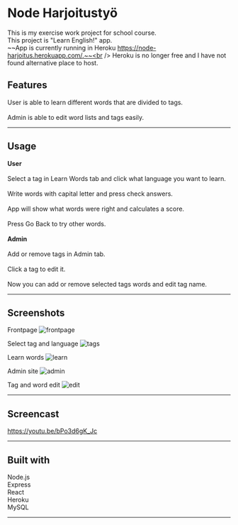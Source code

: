 # Node Harjoitustyö

This is my exercise work project for school course.<br />
This project is "Learn English!" app.<br />
~~App is currently running in Heroku https://node-harjoitus.herokuapp.com/.~~<br />
Heroku is no longer free and I have not found alternative place to host.<br />

## Features

User is able to learn different words that are divided to tags.<br />
<br />
Admin is able to edit word lists and tags easily.

---

## Usage

**User**<br />
<br />
Select a tag in Learn Words tab and click what language you want to learn.<br />
<br />
Write words with capital letter and press check answers.<br />
<br />
App will show what words were right and calculates a score.<br />
<br />
Press Go Back to try other words.<br />
<br />
**Admin**<br />
<br />
Add or remove tags in Admin tab.<br />
<br />
Click a tag to edit it.<br />
<br />
Now you can add or remove selected tags words and edit tag name.<br />

---

## Screenshots

Frontpage
![frontpage](https://user-images.githubusercontent.com/77827470/149567774-55deae1f-545a-40d7-b509-4aa5e6e047af.png)

Select tag and language
![tags](https://user-images.githubusercontent.com/77827470/149567854-32d90caa-a672-47e4-9283-393465158b1a.png)

Learn words
![learn](https://user-images.githubusercontent.com/77827470/149567894-7f013f1c-94d1-4da5-a94a-af50ac16843d.png)

Admin site
![admin](https://user-images.githubusercontent.com/77827470/149567953-85220218-abf0-41dd-8652-493b263a7592.png)

Tag and word edit
![edit](https://user-images.githubusercontent.com/77827470/149567996-286b9e4c-a16f-4213-b539-507ffd96b7b5.png)

---

## Screencast

https://youtu.be/bPo3d6gK_Jc

---

## Built with

Node.js<br />
Express<br />
React<br />
Heroku<br />
MySQL<br />

---
